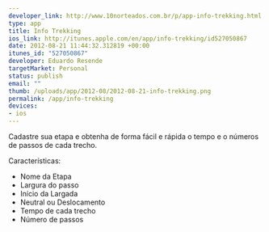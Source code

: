 ```yaml
--- 
developer_link: http://www.10norteados.com.br/p/app-info-trekking.html
type: app
title: Info Trekking
ios_link: http://itunes.apple.com/en/app/info-trekking/id527050867
date: 2012-08-21 11:44:32.312819 +00:00
itunes_id: "527050867"
developer: Eduardo Resende
targetMarket: Personal
status: publish
email: ""
thumb: /uploads/app/2012-08/2012-08-21-info-trekking.png
permalink: /app/info-trekking
devices: 
- ios
---
```


Cadastre sua etapa e obtenha de forma fácil e rápida o tempo e o números de passos de cada trecho.

Características:

- Nome da Etapa
- Largura do passo
- Início da Largada
- Neutral ou Deslocamento
- Tempo de cada trecho
- Número de passos
